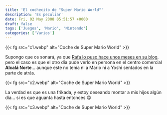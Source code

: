 ```yaml
---
title: 'El cochecito de "Super Mario World"'
description: 'Es peculiar'
date: Fri, 02 May 2008 05:51:57 +0000
draft: false
tags: ['Juegos', 'Mario', 'Nintendo']
categories: ['Varios']
---
```


{{< fg src="c1.webp" alt="Coche de Super Mario World" >}}

Supongo que os sonará, ya que [Rafa lo puso hace unos meses en su blog](http://www.ionlitio.com/2008/02/12/cochecito-de-super-mario-world/), pero el caso es que el otro día pude verlo en persona en el centro comercial **Alcalá Norte**... aunque este no tenía ni a Mario ni a Yoshi sentados en la parte de atrás.

{{< fg src="c2.webp" alt="Coche de Super Mario World" >}}

La verdad es que es una frikada, y estoy deseando montar a mis hijos algún día... si es que aguanta hasta entonces :yum:

{{< fg src="c3.webp" alt="Coche de Super Mario World" >}}
